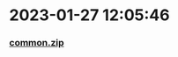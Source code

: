 # 2023-01-27 12:05:46

### [common.zip](https://raw.githubusercontent.com/Sam5440/Genshin_Impact_Teleport_Files/main/Genshin_Impact_Teleport/ManualOptimizationPoint/%5BOld%5DTeleportsALL%28Version_2.8%29/English/Locs/Precious%20Chests/common.zip)


